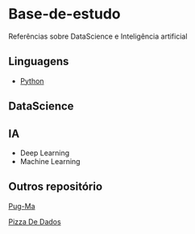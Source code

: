 # Base-de-estudo
Referências sobre DataScience e Inteligência artificial

## Linguagens
* [Python](https://github.com/levi-ufma/Base-de-estudo/blob/master/topicos/python.md)

## DataScience

## IA
* Deep Learning
* Machine Learning


## Outros repositório
[Pug-Ma](https://github.com/pug-ma/materiais_estudo)

[Pizza De Dados](https://github.com/PizzaDeDados/datascience-pizza)

